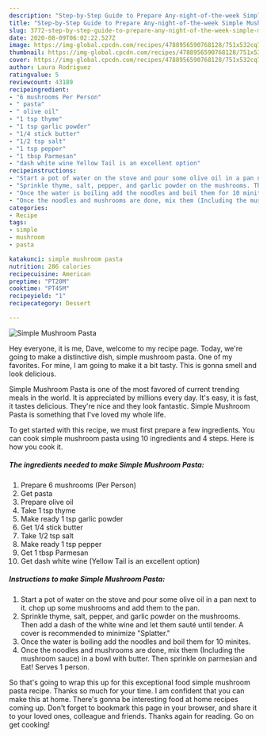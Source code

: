 ```yaml
---
description: "Step-by-Step Guide to Prepare Any-night-of-the-week Simple Mushroom Pasta"
title: "Step-by-Step Guide to Prepare Any-night-of-the-week Simple Mushroom Pasta"
slug: 3772-step-by-step-guide-to-prepare-any-night-of-the-week-simple-mushroom-pasta
date: 2020-08-09T06:02:22.527Z
image: https://img-global.cpcdn.com/recipes/4788956590768128/751x532cq70/simple-mushroom-pasta-recipe-main-photo.jpg
thumbnail: https://img-global.cpcdn.com/recipes/4788956590768128/751x532cq70/simple-mushroom-pasta-recipe-main-photo.jpg
cover: https://img-global.cpcdn.com/recipes/4788956590768128/751x532cq70/simple-mushroom-pasta-recipe-main-photo.jpg
author: Laura Rodriguez
ratingvalue: 5
reviewcount: 43189
recipeingredient:
- "6 mushrooms Per Person"
- " pasta"
- " olive oil"
- "1 tsp thyme"
- "1 tsp garlic powder"
- "1/4 stick butter"
- "1/2 tsp salt"
- "1 tsp pepper"
- "1 tbsp Parmesan"
- "dash white wine Yellow Tail is an excellent option"
recipeinstructions:
- "Start a pot of water on the stove and pour some olive oil in a pan next to it. chop up some mushrooms and add them to the pan."
- "Sprinkle thyme, salt, pepper, and garlic powder on the mushrooms. Then add a dash of the white wine and let them sauté until tender. A cover is recommended to minimize &#34;Splatter.&#34;"
- "Once the water is boiling add the noodles and boil them for 10 minites."
- "Once the noodles and mushrooms are done, mix them (Including the mushroom sauce) in a bowl with butter. Then sprinkle on parmesian and Eat! Serves 1 person."
categories:
- Recipe
tags:
- simple
- mushroom
- pasta

katakunci: simple mushroom pasta 
nutrition: 286 calories
recipecuisine: American
preptime: "PT20M"
cooktime: "PT45M"
recipeyield: "1"
recipecategory: Dessert

---
```



![Simple Mushroom Pasta](https://img-global.cpcdn.com/recipes/4788956590768128/751x532cq70/simple-mushroom-pasta-recipe-main-photo.jpg)

Hey everyone, it is me, Dave, welcome to my recipe page. Today, we're going to make a distinctive dish, simple mushroom pasta. One of my favorites. For mine, I am going to make it a bit tasty. This is gonna smell and look delicious.

Simple Mushroom Pasta is one of the most favored of current trending meals in the world. It is appreciated by millions every day. It's easy, it is fast, it tastes delicious. They're nice and they look fantastic. Simple Mushroom Pasta is something that I've loved my whole life.




To get started with this recipe, we must first prepare a few ingredients. You can cook simple mushroom pasta using 10 ingredients and 4 steps. Here is how you cook it.

<!--inarticleads1-->

##### The ingredients needed to make Simple Mushroom Pasta:

1. Prepare 6 mushrooms (Per Person)
1. Get  pasta
1. Prepare  olive oil
1. Take 1 tsp thyme
1. Make ready 1 tsp garlic powder
1. Get 1/4 stick butter
1. Take 1/2 tsp salt
1. Make ready 1 tsp pepper
1. Get 1 tbsp Parmesan
1. Get dash white wine (Yellow Tail is an excellent option)




<!--inarticleads2-->

##### Instructions to make Simple Mushroom Pasta:

1. Start a pot of water on the stove and pour some olive oil in a pan next to it. chop up some mushrooms and add them to the pan.
1. Sprinkle thyme, salt, pepper, and garlic powder on the mushrooms. Then add a dash of the white wine and let them sauté until tender. A cover is recommended to minimize &#34;Splatter.&#34;
1. Once the water is boiling add the noodles and boil them for 10 minites.
1. Once the noodles and mushrooms are done, mix them (Including the mushroom sauce) in a bowl with butter. Then sprinkle on parmesian and Eat! Serves 1 person.




So that's going to wrap this up for this exceptional food simple mushroom pasta recipe. Thanks so much for your time. I am confident that you can make this at home. There's gonna be interesting food at home recipes coming up. Don't forget to bookmark this page in your browser, and share it to your loved ones, colleague and friends. Thanks again for reading. Go on get cooking!
